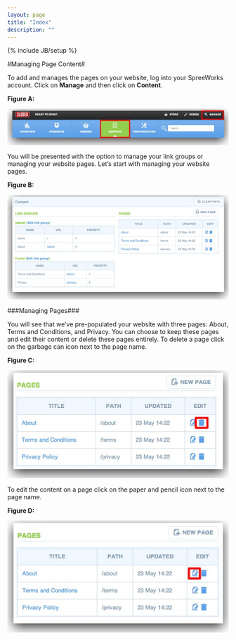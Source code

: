 ```yaml
---
layout: page
title: "Index"
description: ""
---
```

{% include JB/setup %}

#Managing Page Content#

To add and manages the pages on your website, log into your SpreeWorks account. Click on **Manage** and then click on **Content**.

**Figure A:**

![Figure A](/assets/spreeworks/images/page_content_figure_a.jpg)

You will be presented with the option to manage your link groups or managing your website pages. Let’s start with managing your website pages.

**Figure B:**

![Figure B](/assets/spreeworks/images/page_content_figure_b.jpg)

###Managing Pages###

You will see that we’ve pre-populated your website with three pages: About, Terms and Conditions, and Privacy. You can choose to keep these pages and edit their content or delete these pages entirely. To delete a page click on the garbage can icon next to the page name.

**Figure C:**

![Figure C](/assets/spreeworks/images/page_content_figure_c.jpg)

To edit the content on a page click on the paper and pencil icon next to the page name.

**Figure D:**

![Figure D](/assets/spreeworks/images/page_content_figure_d.jpg)
